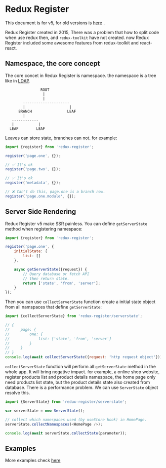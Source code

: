 # Redux Register

This document is for v5, for old versions is [here](https://github.com/dexbol/redux-register/tree/v4) .

Redux Register created in 2015, There was a problem that how to split code
when use redux then, and `redux-toolkit` have not created. now Redux Register
included some awesome features from redux-toolkit and react-react.

## Namespace, the core concept

The core concet in Redux Register is namespace. the namespace is a tree like in
[LDAP](https://en.wikipedia.org/wiki/Lightweight_Directory_Access_Protocol).

```
                ROOT
                 |
                 |
        ---------------------
        |                    |
      BRANCH                LEAF
        |
   ------------
   |           |
  LEAF        LEAF

```

Leaves can store state, branches can not. for example:

```javascript
import {register} from 'redux-register';

register('page.one', {});

// ✅ It's ok
register('page.two', {});

// ✅ It's ok
register('metadata', {});

// ❌ Can't do this, page.one is a branch now.
register('page.one.module', {});
```

## Server Side Rendering

Redux Register v5 make SSR painless. You can define `getServerState` method
when registering namespace:

```javascript
import {register} from 'redux-register';

register('page.one', {
    initialState: {
        list: []
    },

    async getServerState({request}) {
        // Query database or fetch API
        // then return state.
        return ['state', 'from', 'server'];
    }
});
```

Then you can use `collectServerState` function create a initial state object
from all namspaces that define `getServerState`:

```javascript
import {collectServerState} from 'redux-register/serverstate';

// {
//     page: {
//         one: {
//             list: ['state', 'from', 'server']
//         }
//     }
// }
console.log(await collectServerState({request: 'http request object'}));
```

`collectServerState` function will perform all `getServerState` method in the
whole app. It will bring negative impact. for example, a online shop website,
register products list and product details namespace, the home page only need
products list state, but the product details state also created from database.
There is a performance problem. We can use `ServerState` object resolve this.

```javascript
import {ServerState} from 'redux-register/serverstate';

var serverState = new ServerState();

// collect which namespaces used (by useStore hook) in HomePage.
serverState.collectNamespaces(<HomePage />);

console.log(await serverState.collectState(parameter));
```

## Examples

More examples check [here](/dexbol/redux-register/tree/master/examples)

